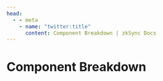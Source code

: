```yaml
---
head:
  - - meta
    - name: "twitter:title"
      content: Component Breakdown | zkSync Docs
---
```


# Component Breakdown
